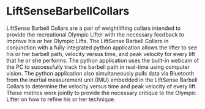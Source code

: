 # LiftSenseBarbellCollars

LiftSense Barbell Collars are a pair of weightlifting collars intended to provide the recreational Olympic Lifter with the necessary feedback to improve his or her Olympic Lifts. The LiftSense Barbell Collars in conjunction with a fully integrated python application allows the lifter to see his or her barbell path, velocity versus time, and peak velocity for every lift that he or she performs. The python application uses the built-in webcam of the PC to successfully track the barbell path in real-time using computer vision. The python application also simultaneously pulls data via Bluetooth from the inertial measurement unit (IMU) embedded in the LiftSense Barbell Collars to determine the velocity versus time and peak velocity of every lift. These metrics work jointly to provide the necessary critique to the Olympic Lifter on how to refine his or her technique.

